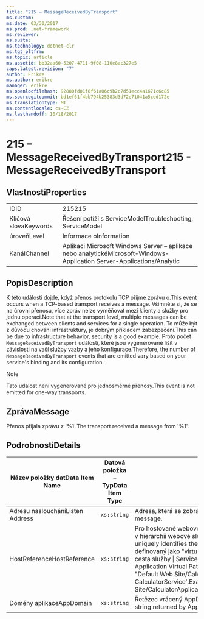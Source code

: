 ```yaml
---
title: "215 – MessageReceivedByTransport"
ms.custom: 
ms.date: 03/30/2017
ms.prod: .net-framework
ms.reviewer: 
ms.suite: 
ms.technology: dotnet-clr
ms.tgt_pltfrm: 
ms.topic: article
ms.assetid: bb32aa60-5207-4711-9f08-110e8ac327e5
caps.latest.revision: "7"
author: Erikre
ms.author: erikre
manager: erikre
ms.openlocfilehash: 92880fd01f8f61a06c9b2c7d51ecc4a1671c6c85
ms.sourcegitcommit: bd1ef61f4bb794b25383d3d72e71041a5ced172e
ms.translationtype: MT
ms.contentlocale: cs-CZ
ms.lasthandoff: 10/18/2017
---
```

# <a name="215---messagereceivedbytransport"></a><span data-ttu-id="2fff5-102">215 – MessageReceivedByTransport</span><span class="sxs-lookup"><span data-stu-id="2fff5-102">215 - MessageReceivedByTransport</span></span>
## <a name="properties"></a><span data-ttu-id="2fff5-103">Vlastnosti</span><span class="sxs-lookup"><span data-stu-id="2fff5-103">Properties</span></span>  
  
|||  
|-|-|  
|<span data-ttu-id="2fff5-104">ID</span><span class="sxs-lookup"><span data-stu-id="2fff5-104">ID</span></span>|<span data-ttu-id="2fff5-105">215</span><span class="sxs-lookup"><span data-stu-id="2fff5-105">215</span></span>|  
|<span data-ttu-id="2fff5-106">Klíčová slova</span><span class="sxs-lookup"><span data-stu-id="2fff5-106">Keywords</span></span>|<span data-ttu-id="2fff5-107">Řešení potíží s ServiceModel</span><span class="sxs-lookup"><span data-stu-id="2fff5-107">Troubleshooting, ServiceModel</span></span>|  
|<span data-ttu-id="2fff5-108">úroveň</span><span class="sxs-lookup"><span data-stu-id="2fff5-108">Level</span></span>|<span data-ttu-id="2fff5-109">Informace o</span><span class="sxs-lookup"><span data-stu-id="2fff5-109">Information</span></span>|  
|<span data-ttu-id="2fff5-110">Kanál</span><span class="sxs-lookup"><span data-stu-id="2fff5-110">Channel</span></span>|<span data-ttu-id="2fff5-111">Aplikaci Microsoft Windows Server – aplikace nebo analytické</span><span class="sxs-lookup"><span data-stu-id="2fff5-111">Microsoft-Windows-Application Server-Applications/Analytic</span></span>|  
  
## <a name="description"></a><span data-ttu-id="2fff5-112">Popis</span><span class="sxs-lookup"><span data-stu-id="2fff5-112">Description</span></span>  
 <span data-ttu-id="2fff5-113">K této události dojde, když přenos protokolu TCP přijme zprávu o.</span><span class="sxs-lookup"><span data-stu-id="2fff5-113">This event occurs when a TCP-based transport receives a message.</span></span> <span data-ttu-id="2fff5-114">Všimněte si, že se na úrovni přenosu, více zpráv nelze vyměňovat mezi klienty a služby pro jednu operaci.</span><span class="sxs-lookup"><span data-stu-id="2fff5-114">Note that at the transport level, multiple messages can be exchanged between clients and services for a single operation.</span></span> <span data-ttu-id="2fff5-115">To může být z důvodu chování infrastruktury, je dobrým příkladem zabezpečení.</span><span class="sxs-lookup"><span data-stu-id="2fff5-115">This can be due to infrastructure behavior, security is a good example.</span></span> <span data-ttu-id="2fff5-116">Proto počet `MessageReceivedByTransport` události, které jsou vygenerované lišit v závislosti na vaší služby vazby a jeho konfigurace.</span><span class="sxs-lookup"><span data-stu-id="2fff5-116">Therefore, the number of `MessageReceivedByTransport` events that are emitted vary based on your service's binding and its configuration.</span></span>  
  
> [!NOTE]
>  <span data-ttu-id="2fff5-117">Tato událost není vygenerované pro jednosměrné přenosy.</span><span class="sxs-lookup"><span data-stu-id="2fff5-117">This event is not emitted for one-way transports.</span></span>  
  
## <a name="message"></a><span data-ttu-id="2fff5-118">Zpráva</span><span class="sxs-lookup"><span data-stu-id="2fff5-118">Message</span></span>  
 <span data-ttu-id="2fff5-119">Přenos přijala zprávu z '%1'.</span><span class="sxs-lookup"><span data-stu-id="2fff5-119">The transport received a message from '%1'.</span></span>  
  
## <a name="details"></a><span data-ttu-id="2fff5-120">Podrobnosti</span><span class="sxs-lookup"><span data-stu-id="2fff5-120">Details</span></span>  
  
|<span data-ttu-id="2fff5-121">Název položky dat</span><span class="sxs-lookup"><span data-stu-id="2fff5-121">Data Item Name</span></span>|<span data-ttu-id="2fff5-122">Datová položka – Typ</span><span class="sxs-lookup"><span data-stu-id="2fff5-122">Data Item Type</span></span>|<span data-ttu-id="2fff5-123">Popis</span><span class="sxs-lookup"><span data-stu-id="2fff5-123">Description</span></span>|  
|--------------------|--------------------|-----------------|  
|<span data-ttu-id="2fff5-124">Adresu naslouchání</span><span class="sxs-lookup"><span data-stu-id="2fff5-124">Listen Address</span></span>|`xs:string`|<span data-ttu-id="2fff5-125">Adresa, která se zobrazila zpráva.</span><span class="sxs-lookup"><span data-stu-id="2fff5-125">The address that received the message.</span></span>|  
|<span data-ttu-id="2fff5-126">HostReference</span><span class="sxs-lookup"><span data-stu-id="2fff5-126">HostReference</span></span>|`xs:string`|<span data-ttu-id="2fff5-127">Pro hostované webové služby v tomto poli jednoznačně identifikuje v hierarchii webové služby.</span><span class="sxs-lookup"><span data-stu-id="2fff5-127">For Web-hosted services, this field uniquely identifies the service in the Web hierarchy.</span></span> <span data-ttu-id="2fff5-128">Formát je definovaný jako "virtuální cesta aplikace název webu &#124; Virtuální cesta služby &#124; ServiceName}.</span><span class="sxs-lookup"><span data-stu-id="2fff5-128">Its format is defined as 'Web Site Name Application Virtual Path&#124;Service Virtual Path&#124;ServiceName'.</span></span> <span data-ttu-id="2fff5-129">Příklad: "Default Web Site/CalculatorApplication &#124;/CalculatorService.svc &#124; CalculatorService'.</span><span class="sxs-lookup"><span data-stu-id="2fff5-129">Example: 'Default Web Site/CalculatorApplication&#124;/CalculatorService.svc&#124;CalculatorService'.</span></span>|  
|<span data-ttu-id="2fff5-130">Domény aplikace</span><span class="sxs-lookup"><span data-stu-id="2fff5-130">AppDomain</span></span>|`xs:string`|<span data-ttu-id="2fff5-131">Řetězec vrácený AppDomain.CurrentDomain.FriendlyName.</span><span class="sxs-lookup"><span data-stu-id="2fff5-131">The string returned by AppDomain.CurrentDomain.FriendlyName.</span></span>|
